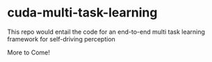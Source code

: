 # cuda-multi-task-learning

This repo would entail the code for an end-to-end multi task learning framework for self-driving perception

More to Come! 

